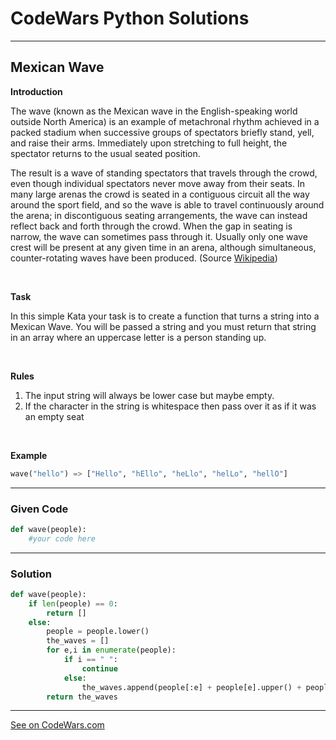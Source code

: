 # CodeWars Python Solutions

---

## Mexican Wave

**Introduction**

The wave (known as the Mexican wave in the English-speaking world outside North America) is an example of metachronal rhythm achieved in a packed stadium when successive groups of spectators briefly stand, yell, and raise their arms. Immediately upon stretching to full height, the spectator returns to the usual seated position.

The result is a wave of standing spectators that travels through the crowd, even though individual spectators never move away from their seats. In many large arenas the crowd is seated in a contiguous circuit all the way around the sport field, and so the wave is able to travel continuously around the arena; in discontiguous seating arrangements, the wave can instead reflect back and forth through the crowd. When the gap in seating is narrow, the wave can sometimes pass through it. Usually only one wave crest will be present at any given time in an arena, although simultaneous, counter-rotating waves have been produced. (Source [Wikipedia](https://en.wikipedia.org/wiki/Wave_(audience)))


<br>

**Task**

In this simple Kata your task is to create a function that turns a string into a Mexican Wave. You will be passed a string and you must return that string in an array where an uppercase letter is a person standing up.


<br>

**Rules**

1. The input string will always be lower case but maybe empty.
2. If the character in the string is whitespace then pass over it as if it was an empty seat

<br>

**Example**


```python
wave("hello") => ["Hello", "hEllo", "heLlo", "helLo", "hellO"]
```

---

### Given Code


```python
def wave(people):
    #your code here
```

---

### Solution


```python
def wave(people):
    if len(people) == 0:
        return []
    else:
        people = people.lower()
        the_waves = []
        for e,i in enumerate(people):
            if i == " ":
                continue
            else:
                the_waves.append(people[:e] + people[e].upper() + people[e+1:])
        return the_waves
```

---


[See on CodeWars.com](https://www.codewars.com/kata/58f5c63f1e26ecda7e000029/)
